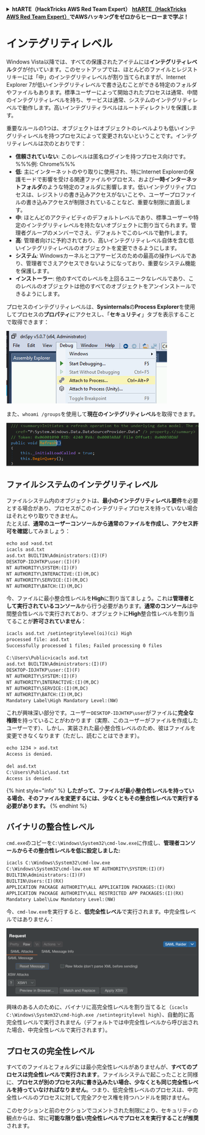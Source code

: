 <details>

<summary><strong>htARTE（HackTricks AWS Red Team Expert）</strong> <a href="https://training.hacktricks.xyz/courses/arte"><strong>htARTE（HackTricks AWS Red Team Expert）</strong></a><strong>でAWSハッキングをゼロからヒーローまで学ぶ！</strong></summary>

HackTricksをサポートする他の方法：

- **HackTricksで企業を宣伝したい**または**HackTricksをPDFでダウンロードしたい場合は**[**SUBSCRIPTION PLANS**](https://github.com/sponsors/carlospolop)をチェックしてください！
- [**公式PEASS＆HackTricksスワッグ**](https://peass.creator-spring.com)を入手してください
- [**The PEASS Family**](https://opensea.io/collection/the-peass-family)を発見し、独占的な[**NFTs**](https://opensea.io/collection/the-peass-family)のコレクションをご覧ください
- **💬 [Discordグループ](https://discord.gg/hRep4RUj7f)**に参加するか、[telegramグループ](https://t.me/peass)に参加するか、**Twitter**で私をフォローする🐦 [**@carlospolopm**](https://twitter.com/carlospolopm)**。**
- **ハッキングトリックを共有するには、[HackTricks](https://github.com/carlospolop/hacktricks)と[HackTricks Cloud](https://github.com/carlospolop/hacktricks-cloud)のGitHubリポジトリにPRを提出してください。**

</details>


# インテグリティレベル

Windows Vista以降では、すべての保護されたアイテムには**インテグリティレベル**タグが付いています。このセットアップでは、ほとんどのファイルとレジストリキーには「中」のインテグリティレベルが割り当てられますが、Internet Explorer 7が低いインテグリティレベルで書き込むことができる特定のフォルダやファイルもあります。標準ユーザーによって開始されたプロセスは通常、中間のインテグリティレベルを持ち、サービスは通常、システムのインテグリティレベルで動作します。高いインテグリティラベルはルートディレクトリを保護します。

重要なルールの1つは、オブジェクトはオブジェクトのレベルよりも低いインテグリティレベルを持つプロセスによって変更されないということです。インテグリティレベルは次のとおりです：

- **信頼されていない**: このレベルは匿名ログインを持つプロセス向けです。 %%%例: Chrome%%%
- **低**: 主にインターネットのやり取りに使用され、特にInternet Explorerの保護モードで影響を受ける関連ファイルやプロセス、および**一時インターネットフォルダ**のような特定のフォルダに影響します。低いインテグリティプロセスは、レジストリの書き込みアクセスがないことや、ユーザープロファイルの書き込みアクセスが制限されていることなど、重要な制限に直面します。
- **中**: ほとんどのアクティビティのデフォルトレベルであり、標準ユーザーや特定のインテグリティレベルを持たないオブジェクトに割り当てられます。管理者グループのメンバーでさえ、デフォルトでこのレベルで動作します。
- **高**: 管理者向けに予約されており、高いインテグリティレベル自体を含む低いインテグリティレベルのオブジェクトを変更できるようにします。
- **システム**: Windowsカーネルとコアサービスのための最高の操作レベルであり、管理者でさえアクセスできないようになっており、重要なシステム機能を保護します。
- **インストーラー**: 他のすべてのレベルを上回るユニークなレベルであり、このレベルのオブジェクトは他のすべてのオブジェクトをアンインストールできるようにします。

プロセスのインテグリティレベルは、**Sysinternals**の**Process Explorer**を使用してプロセスの**プロパティ**にアクセスし、「**セキュリティ**」タブを表示することで取得できます：

![](<../../.gitbook/assets/image (318).png>)

また、`whoami /groups`を使用して**現在のインテグリティレベル**を取得できます。

![](<../../.gitbook/assets/image (319).png>)

## ファイルシステムのインテグリティレベル

ファイルシステム内のオブジェクトは、**最小のインテグリティレベル要件**を必要とする場合があり、プロセスがこのインテグリティプロセスを持っていない場合はそれとやり取りできません。\
たとえば、**通常のユーザーコンソールから通常のファイルを作成し、アクセス許可を確認**してみましょう：
```
echo asd >asd.txt
icacls asd.txt
asd.txt BUILTIN\Administrators:(I)(F)
DESKTOP-IDJHTKP\user:(I)(F)
NT AUTHORITY\SYSTEM:(I)(F)
NT AUTHORITY\INTERACTIVE:(I)(M,DC)
NT AUTHORITY\SERVICE:(I)(M,DC)
NT AUTHORITY\BATCH:(I)(M,DC)
```
今、ファイルに最小整合性レベルを**High**に割り当てましょう。これは**管理者として実行されているコンソール**から行う必要があります。**通常のコンソール**は中間整合性レベルで実行されており、オブジェクトに**High**整合性レベルを割り当てることが**許可されていません**：
```
icacls asd.txt /setintegritylevel(oi)(ci) High
processed file: asd.txt
Successfully processed 1 files; Failed processing 0 files

C:\Users\Public>icacls asd.txt
asd.txt BUILTIN\Administrators:(I)(F)
DESKTOP-IDJHTKP\user:(I)(F)
NT AUTHORITY\SYSTEM:(I)(F)
NT AUTHORITY\INTERACTIVE:(I)(M,DC)
NT AUTHORITY\SERVICE:(I)(M,DC)
NT AUTHORITY\BATCH:(I)(M,DC)
Mandatory Label\High Mandatory Level:(NW)
```
これが興味深い部分です。ユーザー`DESKTOP-IDJHTKP\user`がファイルに**完全な権限**を持っていることがわかります（実際、このユーザーがファイルを作成したユーザーです）、しかし、実装された最小整合性レベルのため、彼はファイルを変更できなくなります（ただし、読むことはできます）。
```
echo 1234 > asd.txt
Access is denied.

del asd.txt
C:\Users\Public\asd.txt
Access is denied.
```
{% hint style="info" %}
**したがって、ファイルが最小整合性レベルを持っている場合、そのファイルを変更するには、少なくともその整合性レベルで実行する必要があります。**
{% endhint %}

## バイナリの整合性レベル

`cmd.exe`のコピーを`C:\Windows\System32\cmd-low.exe`に作成し、**管理者コンソールからその整合性レベルを低に設定しました:**
```
icacls C:\Windows\System32\cmd-low.exe
C:\Windows\System32\cmd-low.exe NT AUTHORITY\SYSTEM:(I)(F)
BUILTIN\Administrators:(I)(F)
BUILTIN\Users:(I)(RX)
APPLICATION PACKAGE AUTHORITY\ALL APPLICATION PACKAGES:(I)(RX)
APPLICATION PACKAGE AUTHORITY\ALL RESTRICTED APP PACKAGES:(I)(RX)
Mandatory Label\Low Mandatory Level:(NW)
```
今、`cmd-low.exe`を実行すると、**低完全性レベル**で実行されます。中完全性レベルではありません：

![](<../../.gitbook/assets/image (320).png>)

興味のある人のために、バイナリに高完全性レベルを割り当てると（`icacls C:\Windows\System32\cmd-high.exe /setintegritylevel high`）、自動的に高完全性レベルで実行されません（デフォルトでは中完全性レベルから呼び出された場合、中完全性レベルで実行されます）。

## プロセスの完全性レベル

すべてのファイルとフォルダには最小完全性レベルがありませんが、**すべてのプロセスは完全性レベルで実行されます**。ファイルシステムで起こったことと同様に、**プロセスが別のプロセス内に書き込みたい場合、少なくとも同じ完全性レベルを持っていなければなりません**。つまり、低完全性レベルのプロセスは、中完全性レベルのプロセスに対して完全アクセス権を持つハンドルを開けません。

このセクションと前のセクションでコメントされた制限により、セキュリティの観点からは、常に**可能な限り低い完全性レベルでプロセスを実行することが推奨**されます。
